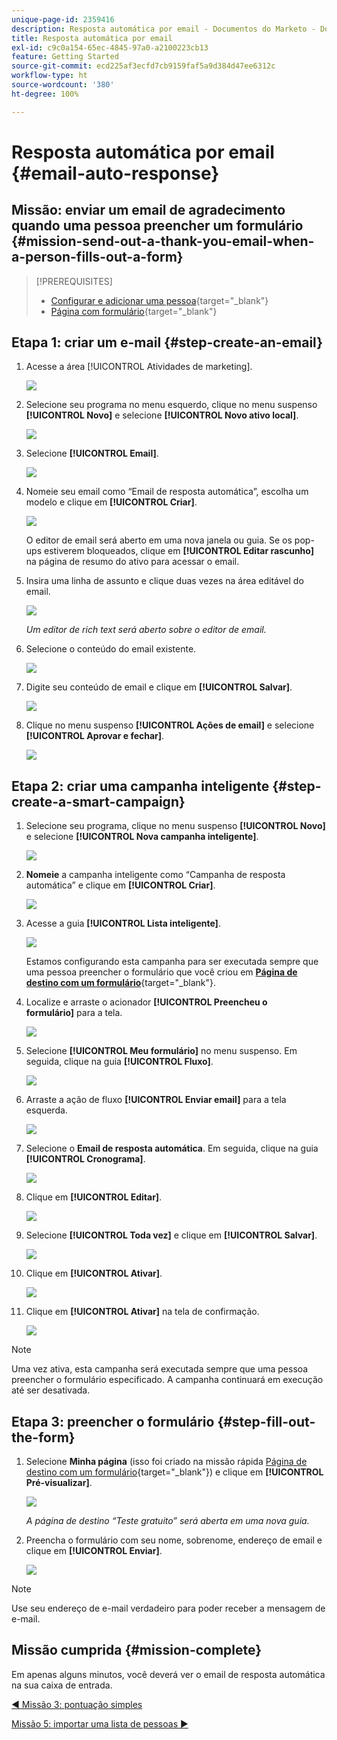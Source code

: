 ```yaml
---
unique-page-id: 2359416
description: Resposta automática por email - Documentos do Marketo - Documentação do produto
title: Resposta automática por email
exl-id: c9c0a154-65ec-4845-97a0-a2100223cb13
feature: Getting Started
source-git-commit: ecd225af3ecfd7cb9159faf5a9d384d47ee6312c
workflow-type: ht
source-wordcount: '380'
ht-degree: 100%

---
```


# Resposta automática por email {#email-auto-response}

## Missão: enviar um email de agradecimento quando uma pessoa preencher um formulário {#mission-send-out-a-thank-you-email-when-a-person-fills-out-a-form}

>[!PREREQUISITES]
>
>* [Configurar e adicionar uma pessoa](/help/marketo/getting-started/quick-wins/get-set-up-and-add-a-person.md){target="_blank"}
>* [Página com formulário](/help/marketo/getting-started/quick-wins/landing-page-with-a-form.md){target="_blank"}

## Etapa 1: &#x200B;criar um e-mail {#step-create-an-email}

1. Acesse a área [!UICONTROL Atividades de marketing].

   ![](assets/email-auto-response-1.png)

1. Selecione seu programa no menu esquerdo, clique no menu suspenso **[!UICONTROL Novo]** e selecione **[!UICONTROL Novo ativo local]**.

   ![](assets/email-auto-response-2.png)

1. Selecione **[!UICONTROL Email]**.

   ![](assets/email-auto-response-3.png)

1. Nomeie seu email como “Email de resposta automática”, escolha um modelo e clique em **[!UICONTROL Criar]**.

   ![](assets/email-auto-response-4.png)

   O editor de email será aberto em uma nova janela ou guia. Se os pop-ups estiverem bloqueados, clique em **[!UICONTROL Editar rascunho]** na página de resumo do ativo para acessar o email.

1. Insira uma linha de assunto e clique duas vezes na área editável do email.

   ![](assets/email-auto-response-5.png)

   _Um editor de rich text será aberto sobre o editor de email._

1. Selecione o conteúdo do email existente.

   ![](assets/email-auto-response-6.png)

1. Digite seu conteúdo de email e clique em **[!UICONTROL Salvar]**.

   ![](assets/email-auto-response-7.png)

1. Clique no menu suspenso **[!UICONTROL Ações de email]** e selecione **[!UICONTROL Aprovar e fechar]**.

   ![](assets/email-auto-response-8.png)

## Etapa 2: criar uma campanha inteligente {#step-create-a-smart-campaign}

1. Selecione seu programa, clique no menu suspenso **[!UICONTROL Novo]** e selecione **[!UICONTROL Nova campanha inteligente]**.

   ![](assets/email-auto-response-9.png)

1. **Nomeie** a campanha inteligente como “Campanha de resposta automática” e clique em **[!UICONTROL Criar]**.

   ![](assets/email-auto-response-10.png)

1. Acesse a guia **[!UICONTROL Lista inteligente]**.

   ![](assets/email-auto-response-11.png)

   Estamos configurando esta campanha para ser executada sempre que uma pessoa preencher o formulário que você criou em [**Página de destino com um formulário**](/help/marketo/getting-started/quick-wins/landing-page-with-a-form.md){target="_blank"}.

1. Localize e arraste o acionador **[!UICONTROL Preencheu o formulário]** para a tela.

   ![](assets/email-auto-response-12.png)

1. Selecione **[!UICONTROL Meu formulário]** no menu suspenso. Em seguida, clique na guia **[!UICONTROL Fluxo]**.

   ![](assets/email-auto-response-13.png)

1. Arraste a ação de fluxo **[!UICONTROL Enviar email]** para a tela esquerda.

   ![](assets/email-auto-response-14.png)

1. Selecione o **Email de resposta automática**. Em seguida, clique na guia **[!UICONTROL Cronograma]**.

   ![](assets/email-auto-response-15.png)

1. Clique em **[!UICONTROL Editar]**.

   ![](assets/email-auto-response-16.png)

1. Selecione **[!UICONTROL Toda vez]** e clique em **[!UICONTROL Salvar]**.

   ![](assets/email-auto-response-17.png)

1. Clique em **[!UICONTROL Ativar]**.

   ![](assets/email-auto-response-18.png)

1. Clique em **[!UICONTROL Ativar]** na tela de confirmação.

   ![](assets/email-auto-response-19.png)

>[!NOTE]
>
>Uma vez ativa, esta campanha será executada sempre que uma pessoa preencher o formulário especificado. A campanha continuará em execução até ser desativada.

## Etapa 3: preencher o formulário {#step-fill-out-the-form}

1. Selecione **Minha página** (isso foi criado na missão rápida [Página de destino com um formulário](/help/marketo/getting-started/quick-wins/landing-page-with-a-form.md){target="_blank"}) e clique em **[!UICONTROL Pré-visualizar]**.

   ![](assets/email-auto-response-20.png)

   _A página de destino “Teste gratuito” será aberta em uma nova guia._

1. Preencha o formulário com seu nome, sobrenome, endereço de email e clique em **[!UICONTROL Enviar]**.

   ![](assets/email-auto-response-21.png)

>[!NOTE]
>
>Use seu endereço de e-mail verdadeiro para poder receber a mensagem de e-mail.

## Missão cumprida {#mission-complete}

Em apenas alguns minutos, você deverá ver o email de resposta automática na sua caixa de entrada.

[◄ Missão 3: pontuação simples](/help/marketo/getting-started/quick-wins/simple-scoring.md)

[Missão 5: importar uma lista de pessoas ►](/help/marketo/getting-started/quick-wins/import-a-list-of-people.md)
